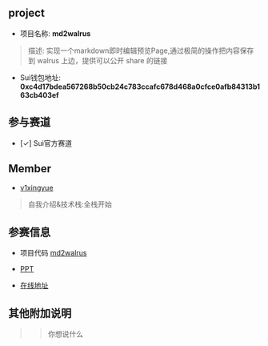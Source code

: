 ## project
- 项目名称: **md2walrus**
> 描述: 实现一个markdown即时编辑预览Page,通过极简的操作把内容保存到 walrus 上边，提供可以公开 share 的链接
- Sui钱包地址: **0xc4d17bdea567268b50cb24c783ccafc678d468a0cfce0afb84313b163cb403ef**

## 参与赛道
- [✓] Sui官方赛道


## Member
- [v1xingyue](https://github.com/v1xingyue)
> 自我介绍&技术栈:全栈开始

## 参赛信息
- 项目代码 [md2walrus](https://github.com/mycevin/md2walrus)

- [PPT]()
- [在线地址]()

## 其他附加说明
>> 你想说什么
